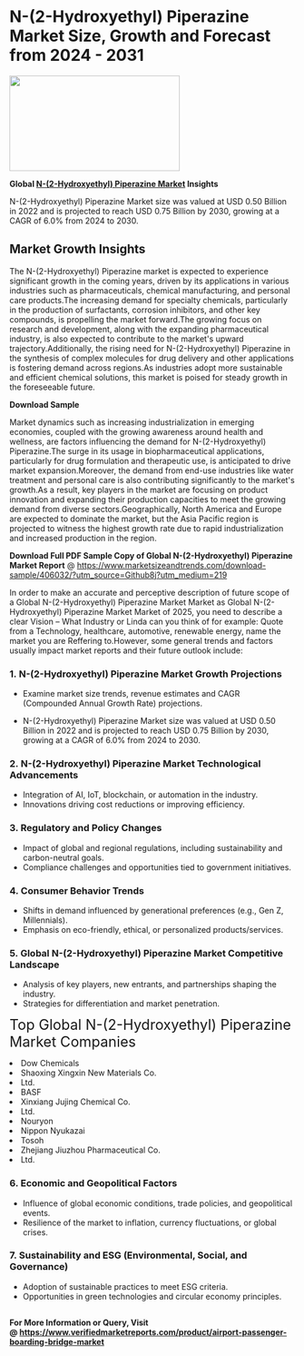 <H1>N-(2-Hydroxyethyl) Piperazine Market Size, Growth and Forecast from 2024 - 2031</H1><img class="aligncenter size-medium wp-image-584254" src="https://thirdeyenews.in/wp-content/uploads/2024/09/Global-Market-Research-300x168.jpeg" alt="" width="300" height="168" /><p><strong>Global&nbsp;<a href="https://www.marketsizeandtrends.com/download-sample/406032/?utm_source=Github8j?utm_medium=219">N-(2-Hydroxyethyl) Piperazine Market</a> Insights</strong></p><p>N-(2-Hydroxyethyl) Piperazine Market size was valued at USD 0.50 Billion in 2022 and is projected to reach USD 0.75 Billion by 2030, growing at a CAGR of 6.0% from 2024 to 2030.</p><p><h2>Market Growth Insights</h2> <p>The N-(2-Hydroxyethyl) Piperazine market is expected to experience significant growth in the coming years, driven by its applications in various industries such as pharmaceuticals, chemical manufacturing, and personal care products.The increasing demand for specialty chemicals, particularly in the production of surfactants, corrosion inhibitors, and other key compounds, is propelling the market forward.The growing focus on research and development, along with the expanding pharmaceutical industry, is also expected to contribute to the market's upward trajectory.Additionally, the rising need for N-(2-Hydroxyethyl) Piperazine in the synthesis of complex molecules for drug delivery and other applications is fostering demand across regions.As industries adopt more sustainable and efficient chemical solutions, this market is poised for steady growth in the foreseeable future.</p> <p><strong>Download Sample</strong></p> <p>Market dynamics such as increasing industrialization in emerging economies, coupled with the growing awareness around health and wellness, are factors influencing the demand for N-(2-Hydroxyethyl) Piperazine.The surge in its usage in biopharmaceutical applications, particularly for drug formulation and therapeutic use, is anticipated to drive market expansion.Moreover, the demand from end-use industries like water treatment and personal care is also contributing significantly to the market's growth.As a result, key players in the market are focusing on product innovation and expanding their production capacities to meet the growing demand from diverse sectors.Geographically, North America and Europe are expected to dominate the market, but the Asia Pacific region is projected to witness the highest growth rate due to rapid industrialization and increased production in the region.</p> <p><span class=""><strong>Download Full PDF Sample Copy of Global N-(2-Hydroxyethyl) Piperazine Market Report</strong> @ <a href="https://www.marketsizeandtrends.com/download-sample/406032/?utm_source=Github8j?utm_medium=219" target="_blank">https://www.marketsizeandtrends.com/download-sample/406032/?utm_source=Github8j?utm_medium=219</a></span></p><p>In order to make an accurate and perceptive description of future scope of a Global&nbsp;N-(2-Hydroxyethyl) Piperazine Market Market as Global&nbsp;N-(2-Hydroxyethyl) Piperazine Market Market of 2025, you need to describe a clear Vision &ndash; What Industry or Linda can you think of for example: Quote from a Technology, healthcare, automotive, renewable energy, name the market you are Reffering to.However, some general trends and factors usually impact market reports and their future outlook include:</p><h3>1.&nbsp;<strong>N-(2-Hydroxyethyl) Piperazine Market Growth Projections</strong></h3><ul><li>Examine market size trends, revenue estimates and CAGR (Compounded Annual Growth Rate) projections.</li><li><p>N-(2-Hydroxyethyl) Piperazine Market size was valued at USD 0.50 Billion in 2022 and is projected to reach USD 0.75 Billion by 2030, growing at a CAGR of 6.0% from 2024 to 2030.</p></li></ul><h3>2.&nbsp;<strong>N-(2-Hydroxyethyl) Piperazine Market Technological Advancements</strong></h3><ul><li>Integration of AI, IoT, blockchain, or automation in the industry.</li><li>Innovations driving cost reductions or improving efficiency.</li></ul><h3>3.&nbsp;<strong>Regulatory and Policy Changes</strong></h3><ul><li>Impact of global and regional regulations, including sustainability and carbon-neutral goals.</li><li>Compliance challenges and opportunities tied to government initiatives.</li></ul><h3>4.&nbsp;<strong>Consumer Behavior Trends</strong></h3><ul><li>Shifts in demand influenced by generational preferences (e.g., Gen Z, Millennials).</li><li>Emphasis on eco-friendly, ethical, or personalized products/services.</li></ul><h3>5.&nbsp;<strong>Global N-(2-Hydroxyethyl) Piperazine Market Competitive Landscape</strong></h3><ul><li>Analysis of key players, new entrants, and partnerships shaping the industry.</li><li>Strategies for differentiation and market penetration.</li></ul><p data-pm-slice="1 1 []"><span style="color: inherit; font-family: inherit; font-size: 25px;">Top Global N-(2-Hydroxyethyl) Piperazine Market Companies</span></p><div class="" data-test-id=""><p><li>Dow Chemicals</li><li> Shaoxing Xingxin New Materials Co.</li><li> Ltd.</li><li> BASF</li><li> Xinxiang Jujing Chemical Co.</li><li> Ltd.</li><li> Nouryon</li><li> Nippon Nyukazai</li><li> Tosoh</li><li> Zhejiang Jiuzhou Pharmaceutical Co.</li><li> Ltd.</li></p></div><h3>6.&nbsp;<strong>Economic and Geopolitical Factors</strong></h3><ul><li>Influence of global economic conditions, trade policies, and geopolitical events.</li><li>Resilience of the market to inflation, currency fluctuations, or global crises.</li></ul><h3>7.&nbsp;<strong>Sustainability and ESG (Environmental, Social, and Governance)</strong></h3><ul><li>Adoption of sustainable practices to meet ESG criteria.</li><li>Opportunities in green technologies and circular economy principles.</li></ul><h2><strong style="font-size: 14px;">For More Information or Query, Visit @&nbsp;</strong><a style="background-color: #ffffff; font-size: 14px;" href="https://www.marketsizeandtrends.com/report/n-2-hydroxyethyl-piperazine-market/" target="_blank">https://www.verifiedmarketreports.com/product/airport-passenger-boarding-bridge-market</a></h2>